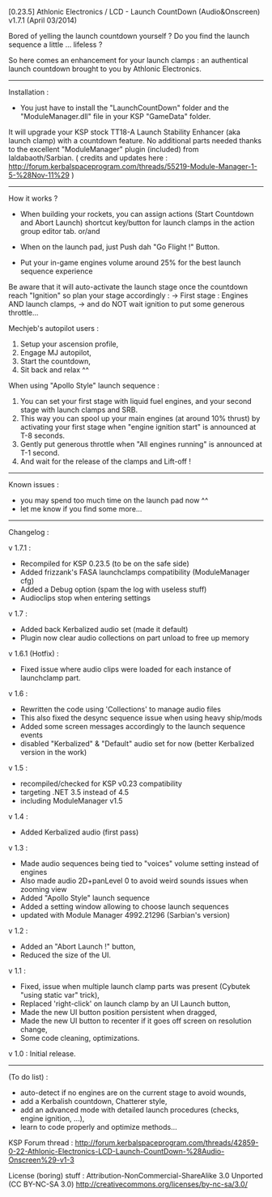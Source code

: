 [0.23.5] Athlonic Electronics / LCD - Launch CountDown (Audio&Onscreen)
v1.7.1 (April 03/2014)


Bored of yelling the launch countdown yourself ?
Do you find the launch sequence a little ... lifeless ?

So here comes an enhancement for your launch clamps : an authentical launch countdown brought to you by Athlonic Electronics.

_________________________________________________________
Installation :

- You just have to install the "LaunchCountDown" folder and the "ModuleManager.dll" file in your KSP "GameData" folder.

It will upgrade your KSP stock TT18-A Launch Stability Enhancer (aka launch clamp) with a countdown feature.
No additional parts needed thanks to the excellent "ModuleManager" plugin (included) from Ialdabaoth/Sarbian.
( credits and updates here : http://forum.kerbalspaceprogram.com/threads/55219-Module-Manager-1-5-%28Nov-11%29 )

_________________________________________________________
How it works ?


* When building your rockets, you can assign actions (Start Countdown and Abort Launch) shortcut key/button for launch clamps in the action group editor tab.
or/and
* When on the launch pad, just Push dah "Go Flight !" Button.

* Put your in-game engines volume around 25% for the best launch sequence experience

Be aware that it will auto-activate the launch stage once the countdown reach "Ignition" so plan your stage accordingly :
-> First stage : Engines AND launch clamps,
-> and do NOT wait ignition to put some generous throttle...

Mechjeb's autopilot users :
1. Setup your ascension profile,
2. Engage MJ autopilot,
3. Start the countdown,
4. Sit back and relax ^^


When using "Apollo Style" launch sequence :
1. You can set your first stage with liquid fuel engines, and your second stage with launch clamps and SRB.
2. This way you can spool up your main engines (at around 10% thrust) by activating your first stage when "engine ignition start" is announced at T-8 seconds.
3. Gently put generous throttle when "All engines running" is announced at T-1 second.
4. And wait for the release of the clamps and Lift-off !



________________________________________________________
Known issues :
- you may spend too much time on the launch pad now ^^
- let me know if you find some more...

________________________________________________________
Changelog :

v 1.7.1 :
- Recompiled for KSP 0.23.5 (to be on the safe side)
- Added frizzank's FASA launchclamps compatibility (ModuleManager cfg)
- Added a Debug option (spam the log with useless stuff)
- Audioclips stop when entering settings

v 1.7 :
- Added back Kerbalized audio set (made it default)
- Plugin now clear audio collections on part unload to free up memory

v 1.6.1 (Hotfix) :
- Fixed issue where audio clips were loaded for each instance of launchclamp part.

v 1.6 :
- Rewritten the code using 'Collections' to manage audio files
- This also fixed the desync sequence issue when using heavy ship/mods
- Added some screen messages accordingly to the launch sequence events
- disabled "Kerbalized" & "Default" audio set for now (better Kerbalized version in the work)

v 1.5 :
- recompiled/checked for KSP v0.23 compatibility
- targeting .NET 3.5 instead of 4.5
- including ModuleManager v1.5

v 1.4 :
- Added Kerbalized audio (first pass) 

v 1.3 :
- Made audio sequences being tied to "voices" volume setting instead of engines
- Also made audio 2D+panLevel 0 to avoid weird sounds issues when zooming view
- Added "Apollo Style" launch sequence
- Added a setting window allowing to choose launch sequences
- updated with Module Manager 4992.21296 (Sarbian's version)

v 1.2 :
- Added an "Abort Launch !" button,
- Reduced the size of the UI.

v 1.1 :
- Fixed, issue when multiple launch clamp parts was present (Cybutek "using static var" trick),
- Replaced 'right-click' on launch clamp by an UI Launch button,
- Made the new UI button position persistent when dragged,
- Made the new UI button to recenter if it goes off screen on resolution change,
- Some code cleaning, optimizations.

v 1.0 : Initial release.

________________________________________________________
(To do list) :
- auto-detect if no engines are on the current stage to avoid wounds,
- add a Kerbalish countdown, Chatterer style,
- add an advanced mode with detailed launch procedures (checks, engine ignition, ...),
- learn to code properly and optimize methods...

KSP Forum thread : http://forum.kerbalspaceprogram.com/threads/42859-0-22-Athlonic-Electronics-LCD-Launch-CountDown-%28Audio-Onscreen%29-v1-3

License (boring) stuff :
Attribution-NonCommercial-ShareAlike 3.0 Unported (CC BY-NC-SA 3.0)
http://creativecommons.org/licenses/by-nc-sa/3.0/
